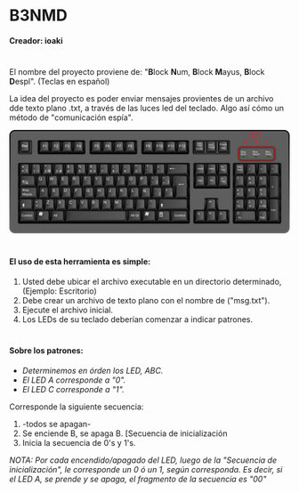 # B3NMD
#### Creador: ioaki
#

El nombre del proyecto proviene de: "**B**lock **N**um, **B**lock **M**ayus, **B**lock **D**espl". (Teclas en español)

La idea del proyecto es poder enviar mensajes provientes de un archivo dde texto plano .txt, a través de las luces led del teclado. Algo así cómo un método de "comunicación espía".

![Ejemplo de LEDS](/photo_illustration_of_keyboard_LED_indicators.jpg)

#
#### El uso de esta herramienta es simple:
1. Usted debe ubicar el archivo executable en un directorio determinado, (Ejemplo: Escritorio)
2. Debe crear un archivo de texto plano con el nombre de ("msg.txt").
3. Ejecute el archivo inicial.
4. Los LEDs de su teclado deberían comenzar a indicar patrones.

#
#### Sobre los patrones:
* *Determinemos en órden los LED, ABC.*
* *El LED A corresponde a "0".*
* *El LED C corresponde a "1".*



Corresponde la siguiente secuencia:
1. -todos se apagan-
2. Se enciende B, se apaga B. [Secuencia de inicialización
3. Inicia la secuencia de 0's y 1's.

*NOTA:
      Por cada encendido/apagado del LED, luego de la "Secuencia de inicialización", le corresponde un 0 ó un 1, según corresponda. Es           decir, si el LED A, se prende y se apaga, el fragmento de la secuencia es "00"*
#



